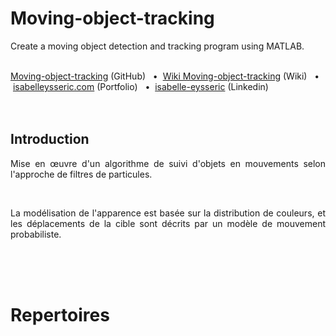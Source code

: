 # Moving-object-tracking
Create a moving object detection and tracking program using MATLAB.
<br/>
<br/>


[Moving-object-tracking](https://github.com/isabelleysseric/Moving-object-tracking) (GitHub)
&nbsp; • &nbsp;[Wiki Moving-object-tracking](https://github.com/isabelleysseric/Moving-object-tracking/wiki) (Wiki)
&nbsp; • &nbsp;[isabelleysseric.com](https://isabelleysseric.com) (Portfolio)
&nbsp; • &nbsp;[isabelle-eysseric](https://www.linkedin.com/in/isabelle-eysseric/) (Linkedin)  
<br/>
<br/>


## Introduction

<p align='justify'>Mise en œuvre d'un algorithme de suivi d'objets en mouvements selon l'approche de filtres de particules.</p><br/>

<p align='justify'>La modélisation de l'apparence est basée sur la distribution de couleurs, et les déplacements de la cible sont décrits par un modèle de mouvement probabiliste.</p><br/>
<br/>
<br/>


# Repertoires

